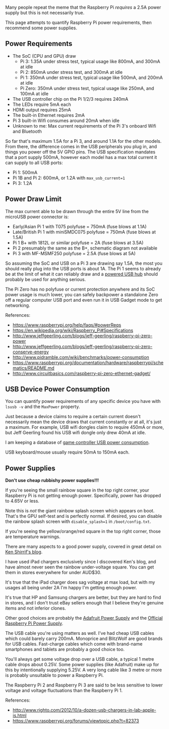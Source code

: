 Many people repeat the meme that the Raspberry Pi *requires* a 2.5A power supply but this is not necessarily true.

This page attempts to quantify Raspberry Pi power requirements, then recommend some power supplies.

## Power Requirements

* The SoC (CPU and GPU) draw
    * Pi 3: 1.35A under stress test, typical usage like 800mA, and 300mA at idle
    * Pi 2: 850mA under stress test, and 300mA at idle
    * Pi 1: 350mA under stress test, typical usage like 500mA, and 200mA at idle
    * Pi Zero: 350mA under stress test, typical usage like 250mA, and 100mA at idle
* The USB controller chip on the Pi 1/2/3 requires 240mA
* The LEDs require 5mA each
* HDMI output requires 25mA
* The built-in Ethernet requires 2mA
* Pi 3 built-in Wifi consumes around 20mA when idle
* Unknown to me: Max current requirements of the Pi 3's onboard Wifi and Bluetooth

So far that's maximum 1.5A for a Pi 3, and around 1.1A for the other models. From there, the difference comes in the USB peripherals you plug in, and things you power off the 5V GPIO pins. The USB specification mandates that a port supply 500mA, however each model has a max total current it can supply to all USB ports:

* Pi 1: 500mA
* Pi 1B and Pi 2: 600mA, or 1.2A with `max_usb_current=1`
* Pi 3: 1.2A

## Power Draw Limit

The max current able to be drawn through the entire 5V line from the microUSB power connector is:

* Early/Asian Pi 1 with T075 polyfuse = 750mA (fuse blows at 1.1A)
* Late/British Pi 1 with miniSMDC075 polyfuse = 750mA (fuse blows at 1.5A)
* Pi 1 B+ with 1812L or similar polyfuse = 2A (fuse blows at 3.5A)
* Pi 2 presumably the same as the B+, schematic diagram not available
* Pi 3 with MF-MSMF250 polyfuse = 2.5A (fuse blows at 5A)

So assuming the SoC and USB on a Pi 3 are drawing say 1.5A, the most you should really plug into the USB ports is about 1A. The Pi 1 seems to already be at the limit of what it can reliably draw and a [powered USB hub](http://elinux.org/RPi_Powered_USB_Hubs) should probably be used for anything serious.

The Pi Zero has no polyfuse or current protection anywhere and its SoC power usage is much lower, you can safely backpower a standalone Zero off a regular computer USB port and even run it in USB Gadget mode to get networking.

References:

* https://www.raspberrypi.org/help/faqs/#powerReqs
* https://en.wikipedia.org/wiki/Raspberry_Pi#Specifications
* http://www.jeffgeerling.com/blogs/jeff-geerling/raspberry-pi-zero-power
* http://www.jeffgeerling.com/blogs/jeff-geerling/raspberry-pi-zero-conserve-energy
* http://www.pidramble.com/wiki/benchmarks/power-consumption
* https://www.raspberrypi.org/documentation/hardware/raspberrypi/schematics/README.md
* http://www.circuitbasics.com/raspberry-pi-zero-ethernet-gadget/

## USB Device Power Consumption

You can quantify power requirements of any specific device you have with `lsusb -v` and the `MaxPower` property.

Just because a device claims to require a certain current doesn't necessarily mean the device draws that current constantly or at all, it's just a maximum. For example, USB wifi dongles claim to require 450mA or more, but Jeff Geerling found his USB wifi dongle only drew 40mA at idle.

I am keeping a database of [game controller USB power consumption](Game-Controller-USB-Power-Database).

USB keyboard/mouse usually require 50mA to 150mA each.

## Power Supplies

**Don't use cheap rubbishy power supplies!!!**

If you're seeing the small rainbow square in the top right corner, your Raspberry Pi is not getting enough power. Specifically, power has dropped to 4.65V or less.

Note this is *not* the giant rainbow splash screen which appears on boot. That's the GPU self-test and is perfectly normal. If desired, you can disable the rainbow splash screen with `disable_splash=1` in `/boot/config.txt`.

If you're seeing the yellow/orange/red square in the top right corner, those are temperature warnings.

There are many aspects to a good power supply, covered in great detail on [Ken Shirrif's blog](http://www.righto.com/2012/10/a-dozen-usb-chargers-in-lab-apple-is.html).

I have used iPad chargers exclusively since I discovered Ken's blog, and have almost never seen the rainbow under-voltage square. You can get them in stores everywhere for under AUD$30.

It's true that the iPad charger does sag voltage at max load, but with my usages all being under 2A I'm happy I'm getting enough power.

It's true that HP and Samsung chargers are better, but they are hard to find in stores, and I don't trust eBay sellers enough that I believe they're genuine items and not inferior clones.

Other good choices are probably the [Adafruit Power Supply](https://www.adafruit.com/product/1995) and the [Official Raspberry Pi Power Supply](https://www.raspberrypi.org/products/universal-power-supply/).

The USB cable you're using matters as well. I've had cheap USB cables which could barely carry 200mA. Monoprice and BlitzWolf are good brands for USB cables. Fast-charge cables which come with brand-name smartphones and tablets are probably a good choice too.

You'll always get some voltage drop over a USB cable, a typical 1 metre cable drops about 0.25V. Some power supplies (like Adafruit) make up for this by intentionally supplying 5.25V. A very long cable like 3 metre or more is probably unsuitable to power a Raspberry Pi.

The Raspberry Pi 2 and Raspberry Pi 3 are said to be less sensitive to lower voltage and voltage fluctuations than the Raspberry Pi 1. 

References:

* http://www.righto.com/2012/10/a-dozen-usb-chargers-in-lab-apple-is.html
* https://www.raspberrypi.org/forums/viewtopic.php?t=82373